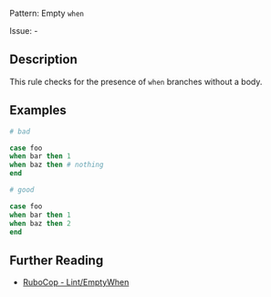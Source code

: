 Pattern: Empty `when`

Issue: -

## Description

This rule checks for the presence of `when` branches without a body.

## Examples

```ruby
# bad

case foo
when bar then 1
when baz then # nothing
end
```
```ruby
# good

case foo
when bar then 1
when baz then 2
end
```

## Further Reading

* [RuboCop - Lint/EmptyWhen](https://docs.rubocop.org/rubocop/cops_lint.html#lintemptywhen)
